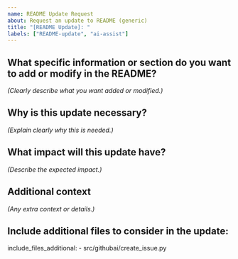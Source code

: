 ```yaml
---
name: README Update Request
about: Request an update to README (generic)
title: "[README Update]: "
labels: ["README-update", "ai-assist"]
---
```

<!-- template: README_update_template.md -->

## What specific information or section do you want to add or modify in the README?

*(Clearly describe what you want added or modified.)*

## Why is this update necessary?

*(Explain clearly why this is needed.)*

## What impact will this update have?

*(Describe the expected impact.)*

## Additional context

*(Any extra context or details.)*


## Include additional files to consider in the update:

include_files_additional:
    - src/githubai/create_issue.py